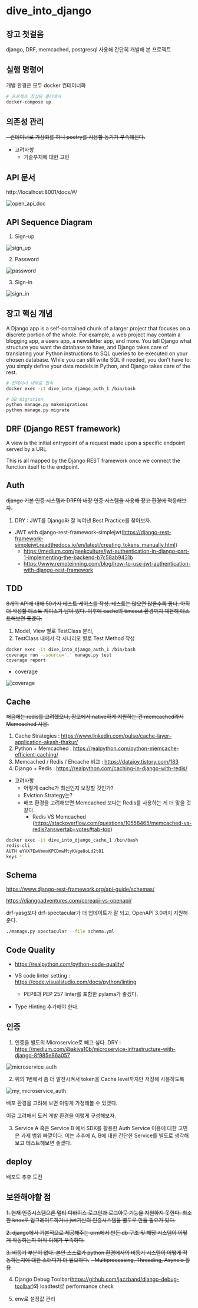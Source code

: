 # dive_into_django

## 장고 첫걸음

django, DRF, memcached, postgresql 사용해 간단히 개발해 본 프로젝트

<!-- https://docs.docker.com/samples/django/ 을 참고해 Dockerizing. -->

<!-- https://blog.logrocket.com/dockerizing-django-app/ -->

## 실행 명령어

<!-- 1. sudo docker-compose run web django-admin startproject root. -->
개발 환경은 모두 docker 컨테이너화

```bash
# 프로젝트 최상위 폴더에서
docker-compose up
```

## 의존성 관리

~~- 컨테이너로 가상화를 하니 poetry를 사용할 동기가 부족해진다.~~
- 고려사항
  - 기술부채에 대한 고민

<!-- web service 컨테이너 접속 -->

<!-- 2. docker exec -it dive_into_django_web_1 /bin/bash -->

<!-- # 개발 환경 셋팅

1. 프로젝트가 컨테이너 내부에 있기 때문에 VS Code의 Remote-Containers Extension을 활용해 개발한다.

2. Palette => Remote-Containers: Open Folder in Container => start from Dockerfile -->

<!-- python manage.py dbshell 실행에 필요 -->
<!-- 3. apt-get install postgresql postgresql-contrib -->

## API 문서

http://localhost:8001/docs/#/

![open_api_doc](https://i.imgur.com/timJRAz.png)


## API Sequence Diagram

1. Sign-up

![sign_up](https://i.imgur.com/zT3FIae.png)

2. Password

![password](https://i.imgur.com/vXB6ABl.png)

3. Sign-in

![sign_in](https://i.imgur.com/YNAubdd.png)

## 장고 핵심 개념

<!-- https://blog.logrocket.com/making-django-migrations-python/ -->

A Django app is a self-contained chunk of a larger project that focuses on a discrete portion of the whole. For example, a web project may contain a blogging app, a users app, a newsletter app, and more.
You tell Django what structure you want the database to have, and Django takes care of translating your Python instructions to SQL queries to be executed on your chosen database. While you can still write SQL if needed, you don’t have to: you simply define your data models in Python, and Django takes care of the rest.

<!-- 앱 생성 -->

<!-- 1. python3 manage.py startapp users

2. 모델 생성

3. settings.py 에 생성한 앱을 추가 -->

```bash
# 컨테이너 내부로 접속
docker exec -it dive_into_django_auth_1 /bin/bash

# DB migration
python manage.py makemigrations
python manage.py migrate
```
<!-- 4. python manage.py makemigrations --empty --name users users -->

<!-- python manage.py check -->
<!-- python manage.py sqlmigrate -->
<!-- python3 manage.py showmigrations -->

## DRF (Django REST framework)

<!-- https://blog.logrocket.com/using-react-django-create-app-tutorial/ -->

A view is the initial entrypoint of a request made upon a specific endpoint served by a URL.

This is all mapped by the Django REST framework once we connect the function itself to the endpoint.

<!-- # Admin -->

<!-- python manage.py createsuperuser -->

## Auth

~~django 기본 인증 시스템과 DRF의 내장 인증 시스템을 사용해 장고 환경에 적응해보자.~~
1. DRY : JWT를 Django와 잘 녹여낸 Best Practice를 찾아보자.
  - JWT with django-rest-framework-simplejwt(https://django-rest-framework-simplejwt.readthedocs.io/en/latest/creating_tokens_manually.html)
    - https://medium.com/geekculture/jwt-authentication-in-django-part-1-implementing-the-backend-b7c58ab9431b
    - https://www.remoteinning.com/blog/how-to-use-jwt-authentication-with-django-rest-framework

## TDD

~~8개의 API에 대해 50가지 테스트 케이스를 작성. 테스트는 많으면 많을수록 좋다. 아직 더 작성할 테스트 케이스가 남아 있다. 이후에 cache의 timeout 환경까지 재현해 테스트해보면 좋겠다.~~

1. Model, View 별로 TestClass 분리,
2. TestClass 내에서 각 시나리오 별로 Test Method 작성

```bash
docker exec -it dive_into_django_auth_1 /bin/bash
coverage run --source='.' manage.py test
coverage report
```

- coverage

![coverage](https://i.imgur.com/6mNUksJ.png)

## Cache

~~처음에는 redis를 고려했으나, 장고에서 native하게 지원하는 건 memcached라서 Memcached 사용.~~

1. Cache Strategies : https://www.linkedin.com/pulse/cache-layer-application-akash-thakur/
2. Python + Memcached : https://realpython.com/python-memcache-efficient-caching/
3. Memcached / Redis / Ehcache 비교 : https://datajoy.tistory.com/183
4. Django + Redis : https://realpython.com/caching-in-django-with-redis/

- 고려사항
  - 어떻게 cache가 최신인지 보장할 것인가?
  - Eviction Strategy는?
  - 배포 환경을 고려해보면 Memcached 보다는 Redis를 사용하는 게 더 맞을 것 같다.
    - Redis VS Memcached (https://stackoverflow.com/questions/10558465/memcached-vs-redis?answertab=votes#tab-top)

```bash
docker exec -it dive_into_django_cache_1 /bin/bash
redis-cli
AUTH eYVX7EwVmmxKPCDmwMtyKVge8oLd2t81
keys *
```


## Schema

https://www.django-rest-framework.org/api-guide/schemas/

https://djangoadventures.com/coreapi-vs-openapi/

drf-yasg보다 drf-spectacular가 더 업데이트가 잘 되고, OpenAPI 3.0까지 지원해준다.

```bash
./manage.py spectacular --file schema.yml
```

<!-- # db 초기화

1. in psql
DROP SCHEMA public CASCADE;
CREATE SCHEMA public;

2. numbering된 migrations를 모두 삭제하고 
python manage.py makemigrations
python manage.py migrate --run-syncdb -->


## Code Quality 
- https://realpython.com/python-code-quality/
- VS code linter setting : https://code.visualstudio.com/docs/python/linting
  - PEP8과 PEP 257 linter를 포함한 pylama가 좋겠다.

- Type Hinting 추가해야 한다.


## 인증

1. 인증을 별도의 Microservice로 빼고 싶다. DRY : https://medium.com/@akiva10b/microservice-infrastructure-with-django-8f985e86a057

![microservice_auth](https://i.imgur.com/Go8faFd.png)

2. 위의 1번에서 좀 더 발전시켜서 token을 Cache level까지만 저장해 사용하도록

![my_microservice_auth](https://i.imgur.com/behgucj.png)

배포 환경을 고려해 보면 이렇게 가정해볼 수 있겠다.

이걸 고려해서 도커 개발 환경을 이렇게 구성해보자.

3. Service A 혹은 Service B 에서 SDK를 활용한 Auth Service 이용에 대한 고민은 과제 범위 빠깥이다. 이는 추후에 A, B에 대한 간단한 Service를 별도로 생각해보고 테스트해보면 좋겠다.


## deploy

배포도 추후 도전


## 보완해야할 점

~~1. 현재 인증시스템으론 멀티 디바이스 로그인과 로그아웃 기능을 지원하지 못한다. 최소한 knox로 업그레이드하거나 jwt기반의 인증시스템을 별도로 만들 필요가 있다.~~

~~2. django에서 기본적으로 제공해주는 orm에서 만든 db 구조 및 해당 시스템이 어떻게 작동하는지 아직 이해가 부족하다.~~

~~3. 비동기 부분이 없다. 본인 스스로가 python 환경에서의 비동기 시스템이 어떻게 작동하는지에 대한 스터디가 더 필요하다.~~
    ~~- Multiprocessing, Threading, Asyncio 활용~~

4. Django Debug Toolbar(https://github.com/jazzband/django-debug-toolbar)와 loadtest로 performance check

5. env로 설정값 관리